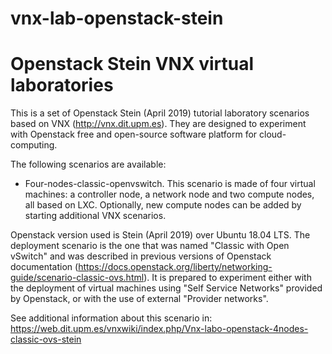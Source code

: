# vnx-lab-openstack-stein

# Openstack Stein VNX virtual laboratories

This is a set of Openstack Stein (April 2019) tutorial laboratory scenarios based on VNX (http://vnx.dit.upm.es). They are designed to experiment with Openstack free and open-source software platform for cloud-computing.

The following scenarios are available:

- Four-nodes-classic-openvswitch. This scenario is made of four virtual machines: a controller node, a network node and two compute nodes, all based on LXC. Optionally, new compute nodes can be added by starting additional VNX scenarios.

Openstack version used is Stein (April 2019) over Ubuntu 18.04 LTS. The deployment scenario is the one that was named "Classic with Open vSwitch" and was described in previous versions of Openstack
documentation (https://docs.openstack.org/liberty/networking-guide/scenario-classic-ovs.html). It is prepared to experiment either with the deployment of virtual machines using "Self Service Networks" provided by Openstack, or with the use of external "Provider networks".

See additional information about this scenario in: https://web.dit.upm.es/vnxwiki/index.php/Vnx-labo-openstack-4nodes-classic-ovs-stein

